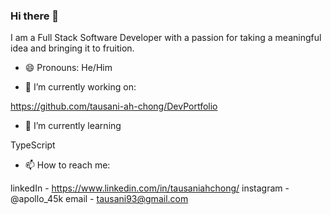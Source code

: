 ### Hi there 👋

I am a Full Stack Software Developer with a passion for taking a meaningful idea and bringing it to fruition.

- 😄 Pronouns: He/Him

- 🔭 I’m currently working on: 

https://github.com/tausani-ah-chong/DevPortfolio

- 🌱 I’m currently learning

TypeScript

- 📫 How to reach me: 

linkedIn - https://www.linkedin.com/in/tausaniahchong/
instagram - @apollo_45k
email - tausani93@gmail.com


<!--

- 🌱 I’m currently learning ...
- 👯 I’m looking to collaborate on ...
- 🤔 I’m looking for help with ...
- 💬 Ask me about ...
- 📫 How to reach me: ...
- ⚡ Fun fact: ...

-->
